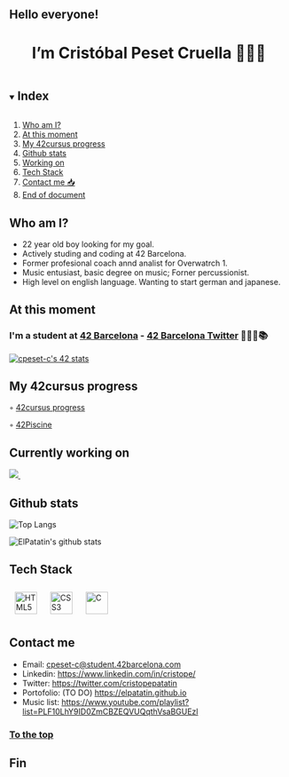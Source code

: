 ## Hello everyone!

<h1 align="center"> I’m Cristóbal Peset Cruella 🙋🏻‍♂️ </h1>

<!-- TABLE OF CONTENTS -->
<details open="open">
  <summary><h2 style="display: inline-block">Index</h2></summary>
  <ol>
    <li><a href="#who-am-i">Who am I?</a> </li>
    <li><a href="#at-this-moment">At this moment</a> </li>
    <li><a href="#my-42cursus-progress">My 42cursus progress</a></li>
    <li><a href="#github-stats">Github stats</a></li>
    <li><a href="#currently-working-on">Working on</a></li>
    <li><a href="#tech-stack">Tech Stack</a></li>
    <li><a href="#contact-me">Contact me 📥</a></li>
    <li><a href="#fin">End of document</a></li>
  </ol>
</details>

## Who am I?

* 22 year old boy looking for my goal.
* Actively studing and coding at 42 Barcelona.
* Former profesional coach annd analist for Overwatrch 1.
* Music entusiast, basic degree on music; Forner percussionist.
* High level on english language. Wanting to start german and japanese.

## At this moment
### I'm a student at [42 Barcelona](https://www.42barcelona.com/es/) - [42 Barcelona Twitter](https://twitter.com/42BarcelonaFTef) 👨🏻‍💻📚

[![cpeset-c's 42 stats](https://badge42.vercel.app/api/v2/cl5jfm7f4019309l3bu9a6pd8/stats?cursusId=21&coalitionId=204)](https://github.com/JaeSeoKim/badge42)

## My 42cursus progress

◦ [42cursus progress](https://github.com/ElPatatin/42-Cursus_Public)

◦ [42Piscine](https://github.com/ElPatatin/42_Piscine)

## Currently working on

<p align="left">
<a href="https://github.com/ElPatatin/Clift_cpeset-c">
<img src="https://github-readme-stats-defcon27.vercel.app/api/pin/?username=ElPatatin&repo=Clift_cpeset-c&show_owner=true&theme=react" />
</a>&ensp;
</p>

## Github stats

![Top Langs](https://github-readme-stats.vercel.app/api/top-langs/?username=ElPatatin&layout=compact&theme=dark&hide_border=true)

![ElPatatin's github stats](https://github-readme-stats.vercel.app/api?username=ElPatatin&show_icons=true&hide_border=true&theme=dark)

## Tech Stack

<img style="margin: 10px" src="https://profilinator.rishav.dev/skills-assets/html5-original-wordmark.svg" alt="HTML5" height="40" /> <img style="margin: 10px" src="https://profilinator.rishav.dev/skills-assets/css3-original-wordmark.svg" alt="CSS3" height="40" />  <img style="margin: 10px" src="https://profilinator.rishav.dev/skills-assets/c-original.svg" alt="C" height="40" />

## Contact me

* Email: cpeset-c@student.42barcelona.com
* Linkedin: https://www.linkedin.com/in/cristope/
* Twitter: https://twitter.com/cristopepatatin
* Portofolio: (TO DO) https://elpatatin.github.io
* Music list: https://www.youtube.com/playlist?list=PLF10LhY9ID0ZmCBZEQVUQqthVsaBGUEzl


<h3><a href="#hello-everyone">To the top</a></h3>

## Fin

